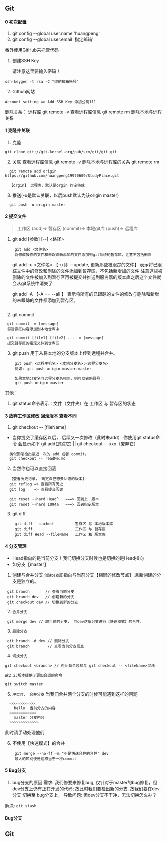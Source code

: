 ## Git

#### 0 初次配置
1. git config --global user.name 'huangpeng'
2. git config --global user.email '指定邮箱'

番外使用GitHub来托管代码
  1. 创建SSH Key

     请注意这里要输入密码！

    ssh-keygen -t rsa -C "你的邮箱账号"
  2. Github网站

    Account setting => Add SSH Key 添加公钥111

删除关系： 远程库
  git remote -v 查看远程库信息
  git remote rm <name> 删除本地与远程关系

#### 1 克隆并关联

1. 克隆
  ```Shell
  git clone git://git.kernel.org/pub/scm/git/git.git
  ```

2. 关联
    查看远程库信息 git remote -v
    删除本地与远程库的关系 git remote rm <name>
  ```Shell
    git remote add origin https://github.com/huangpeng19970609/StudyPlace.git

    【orgin】 远程库，默认是orgin 约定俗成
  ```

3. 推送(-u是默认关联，以后push默认为该origin master)
  ```Shell
    git push -u origin master
  ```


#### 2 提交文件
>工作区 (add)=> 暂存区 (commit)=> 本地git库 (push)=> 远程库  
1. git add [参数]  [--] <路径>
   ```Shell
    git add <文件名> 
    将修改操作的文件和未跟踪新添加的文件添加到git系统的暂存区，注意不包括删除
   ```

    git add -u <文件名> 
    【-u 即 --update, 更新那些被跟踪的文件】
    表示将已跟踪文件中的修改和删除的文件添加到暂存区，不包括新增加的文件
    注意这些被删除的文件被加入到暂存区再被提交并推送到服务器的版本库之后这个文件就会从git系统中消失了


    git add -A 
    【-A == --all 】
    表示将所有的已跟踪的文件的修改与删除和新增的未跟踪的文件都添加到暂存区。
   ``` 
2.  git commit
   ```Shell
    git commit -m [message]
    将暂存区内容添加到本地仓库中

    git commit [file1] [file2] ... -m [message]
    提交暂存区的指定文件到仓库区
   ```
3. git push 
用于从将本地的分支版本上传到远程并合并。
   ```Shell
    git push <远程主机名> <本地分支名>:<远程分支名>
    例如: git push origin master:master

    如果本地分支名与远程分支名相同，则可以省略冒号：
    git push origin master
   ```
其他：
  1. git status命令表示：文件（文件夹）在 工作区 与 暂存区的状态


#### 3 放弃工作区修改 回滚版本 查看不同
1.  git checkout -- [fileName]
  + 当你提交了缓存区以后， 后续又一次修改（此时未add）
    你使用git status命令 会显示如下
    git add(追踪它) || git checkout -- xxx（废弃它）

```shell
  类似回滚检出最近一次的 add 或者 commit。
  git checkout -- readMe.md
```

2. 当然你也可以直接回滚
  ```shell
    【查看历史记录， 确定自己想要回滚的版本】
    git reflog => 查看所有历史
    git log    => 查看提交历史
  
    git reset --hard Head^   ===> 回到上一版本
    git reset --hard 1094a   ===> 回到指定版本
  ```
3. git diff
   ```shell
    git diff --cached          暂存区 与 本地版本库
    git diff                   工作区 与 暂存区
    git diff Head --fileName   工作区 和 版本库     
   ```
#### 4 分支管理
+ Head指向的是当前分支！我们切换分支时候也是切换的是Head指向
+ 如分支【master】

1. 创建与合并分支
 `创建分支`即指向与当前分支【相同的修改节点】,且新创建的分支是独立的。
 ```shell
  git branch       // 查看当前分支
  git branch dev   // 创建新的分支
  git checkout dev // 切换到新的分支
 ```

2. `合并分支`
 ```shell
  git merge dev // 即当前的分支， 与dev这条分支进行【快速模式】的合并。
 ```

3. `删除分支`
 ```shell
  git branch -d dev // 删除分支
  git branch        // 查看当前分支信息
 ```

4. `切换分支`
 ```shell
 git checkout <branch> // 但此命令容易与 git checkout -- <fileName>混淆

 故2.23版本提供了更加合适的命令

 git switch master
 ```
5. `冲突时， 合并分支`
   当我们合并两个分支的时候可能遇到这样的问题
  ```js
    <<<<<<<<<<<< 
      hello  当前分支的内容
    ============
      master 分支内容
    >>>>>>>>>>>>>
  ```
  此时请手动处理他们


6. 不使用【快速模式】的合并
   ```shell
    git merge --no-ff -m "不是快速合并的合并" dev
    最大的区别便是这相当于一次commit
   ```

#### 5 Bug分支 

1. bug分支的原因
    需求:       我们修要来修复bug, 仅针对于master的bug修复，但dev分支上仍有正在开发的代码;
             故此时我们要检出新的分支. 故我们要在dev分支 切换至 bug分支上， 
    导致问题:   但dev分支不干净，无法切换怎么办？

解决: `git stash`


#### Bug分支 
## Git